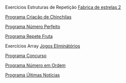 
Exercícios Estruturas de Repetição
<a href="Repetição/Exercícios/Fabrica-de-estrelas-2-main/" target="_blank" >Fabrica de estrelas 2</a>

<a href="Repetição/Exercícios/Programa-Criação-de-Chinchilas-main/" target="_blank" >Programa Criação de Chinchilas</a>

<a href="Repetição/Exercícios/Programa-Número-Perfeito-main/" target="_blank" >Programa Número Perfeito</a>

<a href="Repetição/Exercícios/Programa-Repete-Fruta-main/" target="_blank" >Programa Repete Fruta</a>



Exercícios Array
<a href="Array/Exercícios/Jogos-Eliminátórios-main/" target="_blank" >Jogos Eliminátórios</a>

<a href="Array/Exercícios/Programa-Concurso-main/" target="_blank" >Programa Concurso</a>

<a href="Array/Exercícios/Programa-Número-em-Ordem-main/" target="_blank" >Programa Número em Ordem</a>

<a href="Array/Exercícios/Programa-Últimas-Notícias-main/" target="_blank" >Programa Últimas Notícias</a>

 
